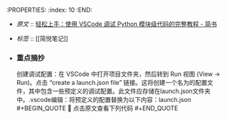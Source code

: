 :PROPERTIES:
:index: 10
:END:

- *原文* :: [轻松上手：使用 VSCode 调试 Python 模块级代码的完整教程 - 简书](https://www.jianshu.com/p/1d68af4dcea2)
- *标签* ::  [[简悦笔记]]
- ### 重点摘抄
  
  创建调试配置：在 VSCode 中打开项目文件夹，然后转到 Run 视图 (View -&gt; Run)。点击 “create a launch.json file” 链接。这将创建一个名为的配置文件，其中包含一些预定义的调试配置。此文件应存储在launch.json文件夹中。.vscode编辑：将预定义的配置替换为以下内容：launch.json
  #+BEGIN_QUOTE
  📝 点击原文查看下列代码
  #+END_QUOTE